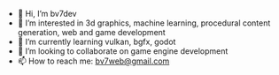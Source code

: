 - 👋 Hi, I’m bv7dev
- 👀 I’m interested in 3d graphics, machine learning, procedural content generation, web and game development
- 🌱 I’m currently learning vulkan, bgfx, godot
- 💞️ I’m looking to collaborate on game engine development
- 📫 How to reach me: bv7web@gmail.com

